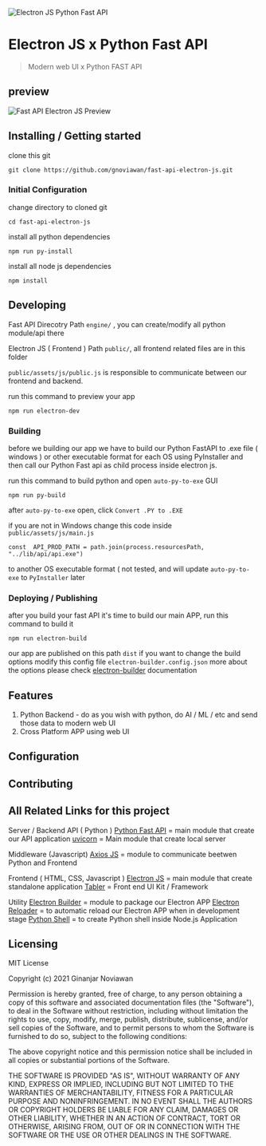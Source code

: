 ![Electron JS Python Fast API](https://raw.githubusercontent.com/gnoviawan/fast-api-electron-js/main/public/assets/media/logo/electron-fastapi.png?token=ARKGJ22WCRI52GIWXEUV44TAZRIME)

# Electron JS x Python Fast API
> Modern web UI x Python FAST API

## preview
![Fast API Electron JS Preview](https://raw.githubusercontent.com/gnoviawan/fast-api-electron-js/main/public/assets/media/logo/app_screenshots.png)

## Installing / Getting started

clone this git

```shell
git clone https://github.com/gnoviawan/fast-api-electron-js.git
```

### Initial Configuration
change directory to cloned git

    cd fast-api-electron-js

install all python dependencies

    npm run py-install

install all node js dependencies

    npm install

## Developing

Fast API Direcotry Path `engine/` , you can create/modify all python module/api there

Electron JS ( Frontend ) Path `public/`, all frontend related files are in this folder

`public/assets/js/public.js` is responsible to communicate between our frontend and backend.

run this command to preview your app

    npm run electron-dev

### Building

before we building our app we have to build our Python FastAPI to .exe file ( windows ) or other executable format for each OS using PyInstaller and then call our Python Fast api as child process inside electron js.

run this command to build python and open `auto-py-to-exe` GUI

    npm run py-build

after `auto-py-to-exe` open, click `Convert .PY to .EXE`

if you are not in Windows change this code inside `public/assets/js/main.js`

    const  API_PROD_PATH = path.join(process.resourcesPath, "../lib/api/api.exe")
to another OS executable format ( not tested, and will update `auto-py-to-exe` to `PyInstaller` later

### Deploying / Publishing

after you build your fast API it's time to build our main APP, run this command to build it

    npm run electron-build

our app are published on this path `dist`
if you want to change the build options modify this config file `electron-builder.config.json` more about the options please check [electron-builder](https://www.electron.build/) documentation
## Features

 1. Python Backend - do as you wish with python, do AI / ML / etc and send those data to modern web UI
 2. Cross Platform APP using web UI
 

## Configuration





## Contributing



## All Related Links for this project

Server / Backend API ( Python )
[Python Fast API](https://fastapi.tiangolo.com/) = main module that create our API application
[uvicorn](https://www.uvicorn.org/) = Main module that create local server

Middleware (Javascript)
[Axios JS](https://axios-http.com/docs/intro) = module to communicate beetwen Python and Frontend

Frontend ( HTML, CSS, Javascript )
[Electron JS](https://www.electronjs.org/) = main module that create standalone application
[Tabler](https://tabler.io/) = Front end UI Kit / Framework

Utility
[Electron Builder](electron.build/) = module to package our Electron APP
[Electron Reloader](https://www.npmjs.com/package/electron-reloader) = to automatic reload our Electron APP when in development stage
[Python Shell](https://github.com/extrabacon/python-shell) = to create Python shell inside Node.js Application

## Licensing


MIT License

Copyright (c) 2021 Ginanjar Noviawan

Permission is hereby granted, free of charge, to any person obtaining a copy
of this software and associated documentation files (the "Software"), to deal
in the Software without restriction, including without limitation the rights
to use, copy, modify, merge, publish, distribute, sublicense, and/or sell
copies of the Software, and to permit persons to whom the Software is
furnished to do so, subject to the following conditions:

The above copyright notice and this permission notice shall be included in all
copies or substantial portions of the Software.

THE SOFTWARE IS PROVIDED "AS IS", WITHOUT WARRANTY OF ANY KIND, EXPRESS OR
IMPLIED, INCLUDING BUT NOT LIMITED TO THE WARRANTIES OF MERCHANTABILITY,
FITNESS FOR A PARTICULAR PURPOSE AND NONINFRINGEMENT. IN NO EVENT SHALL THE
AUTHORS OR COPYRIGHT HOLDERS BE LIABLE FOR ANY CLAIM, DAMAGES OR OTHER
LIABILITY, WHETHER IN AN ACTION OF CONTRACT, TORT OR OTHERWISE, ARISING FROM,
OUT OF OR IN CONNECTION WITH THE SOFTWARE OR THE USE OR OTHER DEALINGS IN THE
SOFTWARE.
